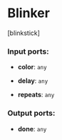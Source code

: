 # Blinker

[blinkstick]

### Input ports:

* __color__: `any`


* __delay__: `any`


* __repeats__: `any`


### Output ports:

* __done__: `any`


